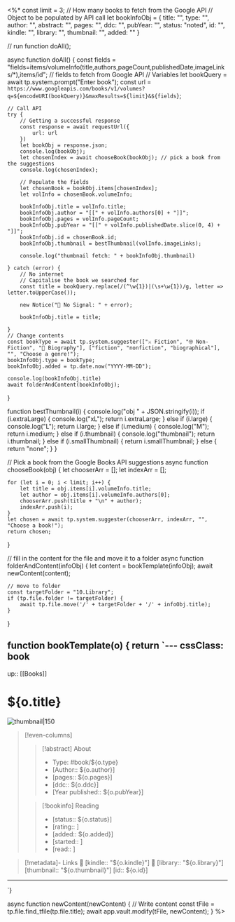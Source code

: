 <%*
const limit = 3; // How many books to fetch from the Google API
// Object to be populated by API call
let bookInfoObj = {
    title: "",
    type: "",
    author: "",
    abstract: "",
    pages: "",
    ddc: "",
    pubYear: "",
    status: "noted",
    id: "",
    kindle: "",
    library: "",
    thumbnail: "",
    added: ""
}

// run function
doAll();

async function doAll() {
    const fields = "fields=items/volumeInfo(title,authors,pageCount,publishedDate,imageLinks/\*),items/id"; // fields to fetch from Google API
    // Variables
    let bookQuery = await tp.system.prompt("Enter book");
    const url = `https://www.googleapis.com/books/v1/volumes?q=${encodeURI(bookQuery)}&maxResults=${limit}&${fields}`;

	// Call API
    try {
        // Getting a successful response
        const response = await requestUrl({
            url: url
        })
        let bookObj = response.json;
        console.log(bookObj);
        let chosenIndex = await chooseBook(bookObj); // pick a book from the suggestions
        console.log(chosenIndex);

        // Populate the fields
        let chosenBook = bookObj.items[chosenIndex];
        let volInfo = chosenBook.volumeInfo;

        bookInfoObj.title = volInfo.title;
        bookInfoObj.author = "[[" + volInfo.authors[0] + "]]";
        bookInfoObj.pages = volInfo.pageCount;
        bookInfoObj.pubYear = "[[" + volInfo.publishedDate.slice(0, 4) + "]]";
        bookInfoObj.id = chosenBook.id;
        bookInfoObj.thumbnail = bestThumbnail(volInfo.imageLinks);

        console.log("thumbnail fetch: " + bookInfoObj.thumbnail)

    } catch (error) {
        // No internet
        // Capitalise the book we searched for
        const title = bookQuery.replace(/(^\w{1})|(\s+\w{1})/g, letter => letter.toUpperCase());

        new Notice("📶 No Signal: " + error);

        bookInfoObj.title = title;

    }
    // Change contents
    const bookType = await tp.system.suggester(["⚔️ Fiction", "🤓 Non-Fiction", "👤 Biography"], ["fiction", "nonfiction", "biographical"], "", "Choose a genre!");
    bookInfoObj.type = bookType;
    bookInfoObj.added = tp.date.now("YYYY-MM-DD");

    console.log(bookInfoObj.title)
    await folderAndContent(bookInfoObj);
}

function bestThumbnail(i) {
    console.log("obj " + JSON.stringify(i));
    if (i.extraLarge) {
        console.log("xL");
        return i.extraLarge;
    } else if (i.large) {
        console.log("L");
        return i.large;
    } else if (i.medium) {
        console.log("M");
        return i.medium;
    } else if (i.thumbnail) {
        console.log("thumbnail");
        return i.thumbnail;
    } else if (i.smallThumbnail) {
        return i.smallThumbnail;
    } else {
        return "none";
    }
}

// Pick a book from the Google Books API suggestions
async function chooseBook(obj) {
    let chooserArr = [];
    let indexArr = [];

    for (let i = 0; i < limit; i++) {
        let title = obj.items[i].volumeInfo.title;
        let author = obj.items[i].volumeInfo.authors[0];
        chooserArr.push(title + "\n" + author);
        indexArr.push(i);
    }
    let chosen = await tp.system.suggester(chooserArr, indexArr, "", "Choose a book!");
    return chosen;
}

// fill in the content for the file and move it to a folder
async function folderAndContent(infoObj) {
    let content = bookTemplate(infoObj);
    await newContent(content);

    // move to folder
    const targetFolder = "10.Library";
    if (tp.file.folder != targetFolder) {
        await tp.file.move('/' + targetFolder + '/' + infoObj.title);
    }
}

function bookTemplate(o) {
    return `---
cssClass: book
---

up:: [[Books]]

# ${o.title}

![thumbnail|150](${o.thumbnail})

> [!even-columns]
>
> > [!abstract] About
> >
> > - Type: #book/${o.type}
> > - [Author:: ${o.author}]
> > - [pages:: ${o.pages}]
> > - [ddc:: ${o.ddc}]
> > - [Year published:: ${o.pubYear}]
>
> > [!bookinfo] Reading
> >
> > - [status:: ${o.status}]
> > - [rating:: ]
> > - [added:: ${o.added}]
> > - [started:: ]
> > - [read:: ]

> [!metadata]- Links
> 🛒 [kindle:: "${o.kindle}"]
> 🏫 [library:: "${o.library}"] 
> [thumbnail:: "${o.thumbnail}"] 
> [id:: ${o.id}]

***
`}

async function newContent(newContent) {
    // Write content
    const tFile = tp.file.find_tfile(tp.file.title);
    await app.vault.modify(tFile, newContent);
}
%>
